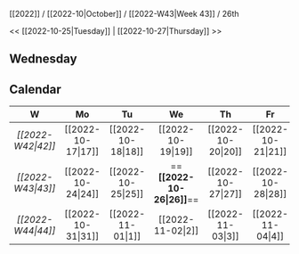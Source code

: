 [[2022]] / [[2022-10|October]] / [[2022-W43|Week 43]] / 26th

<<  [[2022-10-25|Tuesday]]  | [[2022-10-27|Thursday]]  >>︎

## Wednesday

## Calendar
| W  | Mo | Tu | We | Th | Fr | Sa | Su |
|:--:|:--:|:--:|:--:|:--:|:--:|:--:|:--:|
| *[[2022-W42\|42]]* | [[2022-10-17\|17]] | [[2022-10-18\|18]] | [[2022-10-19\|19]] | [[2022-10-20\|20]] | [[2022-10-21\|21]] | [[2022-10-22\|22]] | [[2022-10-23\|23]] |
| *[[2022-W43\|43]]* | [[2022-10-24\|24]] | [[2022-10-25\|25]] | ==**[[2022-10-26\|26]]**== | [[2022-10-27\|27]] | [[2022-10-28\|28]] | [[2022-10-29\|29]] | [[2022-10-30\|30]] |
| *[[2022-W44\|44]]* | [[2022-10-31\|31]] | [[2022-11-01\|1]]  | [[2022-11-02\|2]]  | [[2022-11-03\|3]]  | [[2022-11-04\|4]]  | [[2022-11-05\|5]]  | [[2022-11-06\|6]]  |
